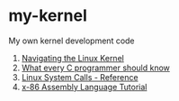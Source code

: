 # my-kernel
My own kernel development code

1. [Navigating the Linux Kernel](https://blog.nelhage.com/2010/08/navigating-the-linux-kernel/)
2. [What every C programmer should know](http://blog.llvm.org/2011/05/what-every-c-programmer-should-know_14.html)
3. [Linux System Calls - Reference](http://syscalls.kernelgrok.com/)
4. [x-86 Assembly Language Tutorial](http://www.cirosantilli.com/x86-paging/)
